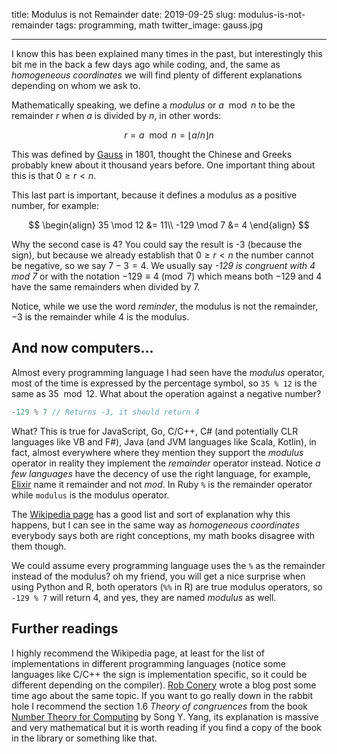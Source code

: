 title: Modulus is not Remainder
date: 2019-09-25
slug: modulus-is-not-remainder
tags: programming, math
twitter_image: gauss.jpg

---
I know this has been explained many times in the past, but interestingly this bit me in the back a few days ago while coding, and, the same as _homogeneous coordinates_ we will find plenty of different explanations depending on whom we ask to.

Mathematically speaking, we define a _modulus_ or $a \mod n$ to be the remainder $r$ when $a$ is divided by $n$, in other words:

$$
r = a \mod n = \lfloor a/n \rfloor n
$$

This was defined by [Gauss](https://de.wikipedia.org/wiki/Carl_Friedrich_Gau%C3%9F) in 1801, thought the Chinese and Greeks probably knew about it thousand years before. One important thing about this is that $0 \ge r \lt n$.

This last part is important, because it defines a modulus as a positive number, for example:

$$
\begin{align}
35 \mod 12 &= 11\\
-129 \mod 7 &= 4
\end{align}
$$

Why the second case is 4? You could say the result is -3 (because the sign), but because we already establish that $0 \ge r \lt n$ the number cannot be negative, so we say $7-3 = 4$. We usually say _-129 is congruent with 4 mod 7_ or with the notation $-129 \equiv 4 \pmod 7$ which means both $-129$ and $4$ have the same remainders when divided by 7.

Notice, while we use the word _reminder_, the modulus is not the remainder, $-3$ is the remainder while $4$ is the modulus.

## And now computers...

Almost every programming language I had seen have the _modulus_ operator, most of the time is expressed by the percentage symbol, so `35 % 12` is the same as $35 \mod 12$. What about the operation against a negative number?

```js
-129 % 7 // Returns -3, it should return 4
```

What? This is true for JavaScript, Go, C/C++, C# (and potentially CLR languages like VB and F#), Java (and JVM languages like Scala, Kotlin), in fact, almost everywhere where they mention they support the _modulus_ operator in reality they implement the _remainder_ operator instead. Notice _a few languages_ have the decency of use the right language, for example, [Elixir](https://elixirschool.com/en/lessons/basics/basics/#arithmetic) name it remainder and not _mod_. In Ruby `%` is the remainder operator while `modulus` is the modulus operator.

The [Wikipedia page](https://en.wikipedia.org/wiki/Modulo_operation) has a good list and sort of explanation why this happens, but I can see in the same way as _homogeneous coordinates_ everybody says both are right conceptions, my math books disagree with them though.

We could assume every programming language uses the `%` as the remainder instead of the modulus? oh my friend, you will get a nice surprise when using Python and R, both operators (`%%` in R) are true modulus operators, so `-129 % 7` will return 4, and yes, they are named _modulus_ as well.

## Further readings

I highly recommend the Wikipedia page, at least for the list of implementations in different programming languages (notice some languages like C/C++ the sign is implementation specific, so it could be different depending on the compiler). [Rob Conery](https://rob.conery.io/2018/08/21/mod-and-remainder-are-not-the-same/) wrote a blog post some time ago about the same topic. If you want to go really down in the rabbit hole I recommend the section 1.6 _Theory of congruences_ from the book [Number Theory for Computing](https://www.amazon.com/Number-Theory-Computing-Song-Yan/dp/3540430725) by Song Y. Yang, its explanation is massive and very mathematical but it is worth reading if you find a copy of the book in the library or something like that.
